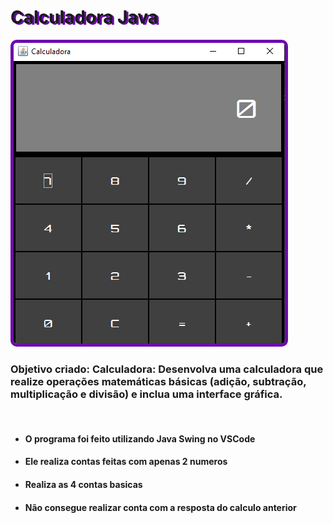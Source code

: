 <h1 style="text-shadow:3px 2px #6e0aad;">Calculadora Java</h1>

<img src="demo/src\main\java\com\example\img\Captura de tela 2023-10-19 143400.png" style="border:5px solid #6e0aad; border-radius:10px;">

<br>


### Objetivo criado: Calculadora: Desenvolva uma calculadora que realize operações matemáticas básicas (adição, subtração, multiplicação e divisão) e inclua uma interface gráfica.

<br> 

-  #### O programa foi feito utilizando Java Swing no VSCode

- #### Ele realiza contas feitas com apenas 2 numeros

- #### Realiza as 4 contas basicas

- #### Não consegue realizar conta com a resposta do calculo anterior